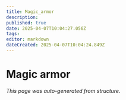 ```yaml
---
title: Magic_armor
description: 
published: true
date: 2025-04-07T10:04:27.056Z
tags: 
editor: markdown
dateCreated: 2025-04-07T10:04:24.849Z
---
```


# Magic armor

*This page was auto-generated from structure.*